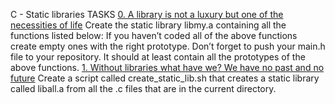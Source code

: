 C - Static libraries
TASKS
[0. A library is not a luxury but one of the necessities of
life](libmy.a)
Create the static library libmy.a containing all the functions
listed below:
If you haven’t coded all of the above functions create empty
ones with the right prototype.
Don’t forget to push your main.h file to your repository. It
should at least contain all the prototypes of the above
functions.
[1. Without libraries what have we? We have no past and no
future](create_static_lib.sh)
Create a script called create_static_lib.sh that creates a
static library called liball.a from all the .c files that are
in the current directory.
